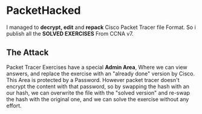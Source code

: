 # PacketHacked

I managed to **decrypt, edit** and **repack** Cisco Packet Tracer file Format. So i publish all the **SOLVED EXERCISES** From CCNA v7.

## The Attack

Packet Tracer Exercises have a special **Admin Area**, Where we can view answers, and replace the exercise with an "already done" version by Cisco. This Area is protected by a Password. However packet tracer doesn't encrypt the content with that password, so by swapping the hash with an our hash, we can overwrite the file with the "solved version" and re-swap the hash with the original one, and we can solve the exercise without any effort.

